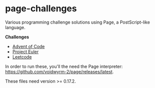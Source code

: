 # page-challenges

Various programming challenge solutions using Page, a PostScript-like language.

**Challenges**
- [Advent of Code](https://adventofcode.com)
- [Project Euler](https://projecteuler.net/archives)
- [Leetcode](https://leetcode.com/problems)

In order to run these, you'll the need the Page interpreter: https://github.com/voidwyrm-2/page/releases/latest.

These files need version >= 0.17.2.
